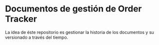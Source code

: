 # Documentos de gestión de Order Tracker

La idea de éste repositorio es gestionar la historia de los documentos y su versionado a través del tiempo.
